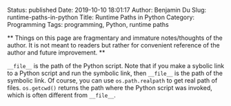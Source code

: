 Status: published
Date: 2019-10-10 18:01:17
Author: Benjamin Du
Slug: runtime-paths-in-python
Title: Runtime Paths in Python
Category: Programming
Tags: programming, Python, runtime paths

**
Things on this page are fragmentary and immature notes/thoughts of the author.
It is not meant to readers but rather for convenient reference of the author and future improvement.
**

`__file__` is the path of the Python script.
Note that if you make a sybolic link to a Python script and run the symbolic link, 
then `__file__` is the path of the symbolic link.
Of course, you can use `os.path.realpath` to get real path of files.
`os.getcwd()` returns the path where the Python script was invoked,
which is often different from `__file__`.
